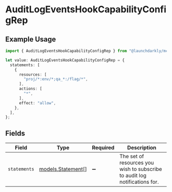 # AuditLogEventsHookCapabilityConfigRep

## Example Usage

```typescript
import { AuditLogEventsHookCapabilityConfigRep } from "@launchdarkly/mcp-server";

let value: AuditLogEventsHookCapabilityConfigRep = {
  statements: [
    {
      resources: [
        "proj/*:env/*;qa_*:/flag/*",
      ],
      actions: [
        "*",
      ],
      effect: "allow",
    },
  ],
};
```

## Fields

| Field                                                                      | Type                                                                       | Required                                                                   | Description                                                                |
| -------------------------------------------------------------------------- | -------------------------------------------------------------------------- | -------------------------------------------------------------------------- | -------------------------------------------------------------------------- |
| `statements`                                                               | [models.Statement](../models/statement.md)[]                               | :heavy_minus_sign:                                                         | The set of resources you wish to subscribe to audit log notifications for. |